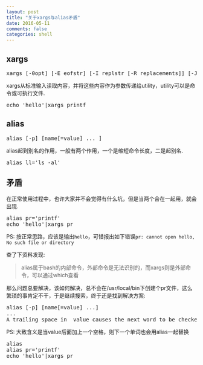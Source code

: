 ```yaml
---
layout: post
title: "关于xargs与alias矛盾"
date: 2016-05-11
comments: false
categories: shell
---
```


## xargs

<pre>
xargs [-0opt] [-E eofstr] [-I replstr [-R replacements]] [-J replstr] [-L number] [-n number [-x]] [-P maxprocs] [-s size] [utility [argument ...]]
</pre>

xargs从标准输入读取内容，并将这些内容作为参数传递给utility，utility可以是命令或可执行文件.

<pre>
echo 'hello'|xargs printf 
</pre>

## alias

<pre>
alias [-p] [name[=value] ... ]
</pre>

alias起到别名的作用，一般有两个作用，一个是缩短命令长度，二是起别名.

<pre>
alias ll='ls -al'
</pre>

## 矛盾
在正常使用过程中，也许大家并不会觉得有什么坑，但是当两个合在一起用，就会出现. 

<pre>
alias pr='printf'
echo 'hello'|xargs pr
</pre>
PS: 按正常思路，应该是输出`hello`，可惜报出如下错误`pr: cannot open hello, No such file or directory`

查了下资料发现:

> alias属于bash的内部命令，外部命令是无法识别的，而xargs则是外部命令，可以通过which查看

那么问题总要解决，该如何解决，总不会在/usr/local/bin下创建个pr文件，这么繁琐的事肯定不干，于是继续搜索，终于还是找到解决方案:

<pre>
alias [-p] [name[=value] ...]
...
A trailing space in  value causes the next word to be checked for alias substitution when the alias is expanded.
</pre>
PS: 大致含义是当value后面加上一个空格，则下一个单词也会用alias一起替换

<pre>
alias
alias pr='printf'
echo 'hello'|xargs pr
</pre>
